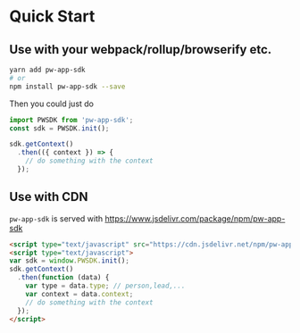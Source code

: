 # Quick Start

## Use with your webpack/rollup/browserify etc.
```bash
yarn add pw-app-sdk
# or
npm install pw-app-sdk --save
```

Then you could just do
```javascript
import PWSDK from 'pw-app-sdk';
const sdk = PWSDK.init();

sdk.getContext()
  .then(({ context }) => {
    // do something with the context
  });
```

## Use with CDN
`pw-app-sdk` is served with https://www.jsdelivr.com/package/npm/pw-app-sdk

```html
<script type="text/javascript" src="https://cdn.jsdelivr.net/npm/pw-app-sdk@latest/dist/pwsdk.min.js"></script>
<script type="text/javascript">
var sdk = window.PWSDK.init();
sdk.getContext()
  .then(function (data) {
    var type = data.type; // person,lead,...
    var context = data.context;
    // do something with the context
  });
</script>
```
